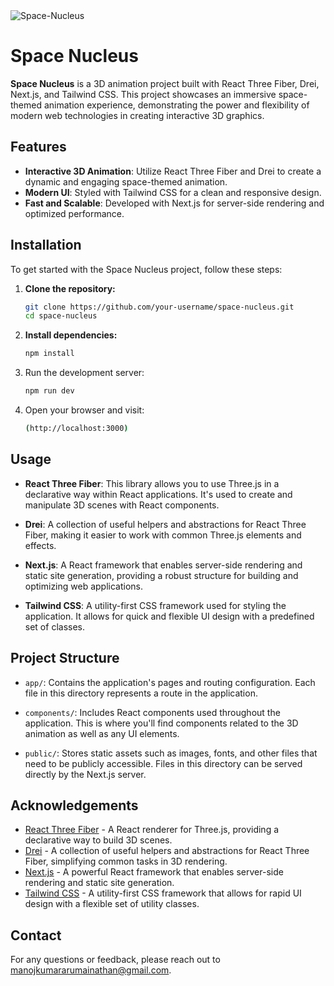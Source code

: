 <img src="https://socialify.git.ci/ManojKumar2920/Space-Nucleus/image?forks=1&issues=1&name=1&owner=1&stargazers=1&theme=Light" alt="Space-Nucleus" />

# Space Nucleus

**Space Nucleus** is a 3D animation project built with React Three Fiber, Drei, Next.js, and Tailwind CSS. This project showcases an immersive space-themed animation experience, demonstrating the power and flexibility of modern web technologies in creating interactive 3D graphics.

## Features

- **Interactive 3D Animation**: Utilize React Three Fiber and Drei to create a dynamic and engaging space-themed animation.
- **Modern UI**: Styled with Tailwind CSS for a clean and responsive design.
- **Fast and Scalable**: Developed with Next.js for server-side rendering and optimized performance.

## Installation

To get started with the Space Nucleus project, follow these steps:

1. **Clone the repository:**

   ```bash
   git clone https://github.com/your-username/space-nucleus.git
   cd space-nucleus
   ```
2. **Install dependencies:**
   
    ```bash
   npm install
   ```
3. Run the development server:

   ```bash
   npm run dev
   ```
4. Open your browser and visit:

   ```bash
   (http://localhost:3000)
   ```

## Usage

- **React Three Fiber**: This library allows you to use Three.js in a declarative way within React applications. It's used to create and manipulate 3D scenes with React components.

- **Drei**: A collection of useful helpers and abstractions for React Three Fiber, making it easier to work with common Three.js elements and effects.

- **Next.js**: A React framework that enables server-side rendering and static site generation, providing a robust structure for building and optimizing web applications.

- **Tailwind CSS**: A utility-first CSS framework used for styling the application. It allows for quick and flexible UI design with a predefined set of classes.

## Project Structure

- `app/`: Contains the application's pages and routing configuration. Each file in this directory represents a route in the application.

- `components/`: Includes React components used throughout the application. This is where you'll find components related to the 3D animation as well as any UI elements.

- `public/`: Stores static assets such as images, fonts, and other files that need to be publicly accessible. Files in this directory can be served directly by the Next.js server.

## Acknowledgements

- [React Three Fiber](https://github.com/pmndrs/react-three-fiber) - A React renderer for Three.js, providing a declarative way to build 3D scenes.
- [Drei](https://github.com/pmndrs/drei) - A collection of useful helpers and abstractions for React Three Fiber, simplifying common tasks in 3D rendering.
- [Next.js](https://nextjs.org/) - A powerful React framework that enables server-side rendering and static site generation.
- [Tailwind CSS](https://tailwindcss.com/) - A utility-first CSS framework that allows for rapid UI design with a flexible set of utility classes.

## Contact

For any questions or feedback, please reach out to [manojkumararumainathan@gmail.com](mailto:manojkumararumainathan@gmail.com).

